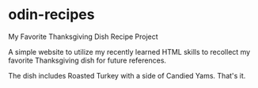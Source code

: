 # odin-recipes
My Favorite Thanksgiving Dish Recipe Project

A simple website to utilize my recently learned HTML skills to recollect my favorite Thanksgiving dish for future references.

The dish includes Roasted Turkey with a side of Candied Yams. That's it.
